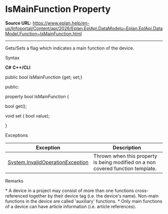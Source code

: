 # IsMainFunction Property

**Source URL:** https://www.eplan.help/en-us/Infoportal/Content/api/2026/Eplan.EplApi.DataModelu~Eplan.EplApi.DataModel.Function~IsMainFunction.html

---

Gets/Sets a flag which indicates a main function of the device.

Syntax

**C#**
**C++/CLI**


public bool IsMainFunction {get; set;}

public:

property bool IsMainFunction {

   bool get();

   void set (    bool value);

}


Exceptions

| Exception | Description |
| --- | --- |
| [System.InvalidOperationException](#) | Thrown when this property is being modified on a non covered function template. |

Remarks

\* A device in a project may consist of more than one functions cross-referenced together by their device tag (i.e. the device's name). Non-main functions in the device are called 'auxiliary' functions. \* Only main functions of a device can have article information (i.e. article references).
